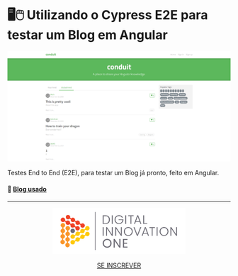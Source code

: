# 🖥🖱 Utilizando o Cypress E2E para testar um Blog em Angular

![print](docs/print.PNG)

Testes End to End (E2E), para testar um Blog já pronto, feito em Angular.

#### 📱 [Blog usado](https://github.com/gothinkster/angular-realworld-example-app)

<hr>

<p align="center">
  <img src="docs/dio-logo.png" width="300" />
 </p>
 <p align="center">
  <a href="https://digitalinnovation.one/sign-up?ref=H395IYS4Z6">SE INSCREVER</a>
 </p>

